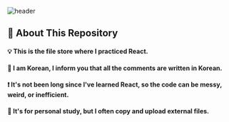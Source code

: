 <div>
  
  <!--Header-->
  ![header](https://capsule-render.vercel.app/api?type=waving&color=gradient&height=300&section=header&text=React_STUDY%20%20📘)
  
</div>

<div>
  <!--Body-->
  
  ## 👀 About This Repository
  #### 💡 This is the file store where I practiced React.
  #### 📖 I am Korean, I inform you that all the comments are written in Korean.
  #### ❗ It's not been long since I've learned React, so the code can be messy, weird, or inefficient.
  #### 🫠 It's for personal study, but I often copy and upload external files.
  <br/>
  <!--Body-->
  <br/>
</div>
